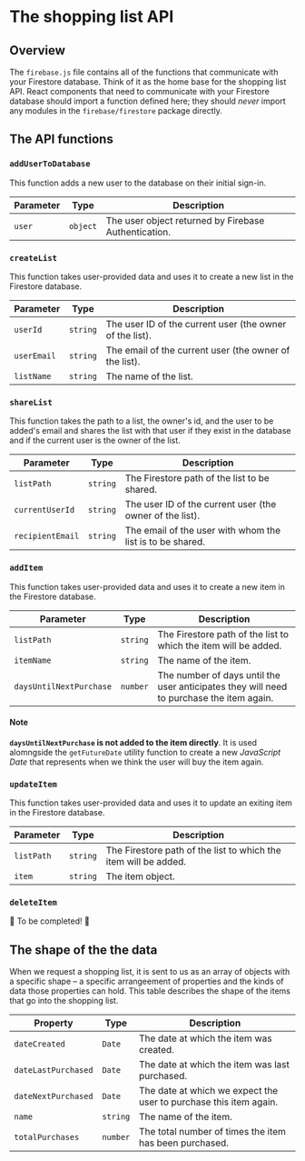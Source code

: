 # The shopping list API

## Overview

The `firebase.js` file contains all of the functions that communicate with your Firestore database. Think of it as the home base for the shopping list API. React components that need to communicate with your Firestore database should import a function defined here; they should _never_ import any modules in the `firebase/firestore` package directly.

## The API functions

### `addUserToDatabase`

This function adds a new user to the database on their initial sign-in.

| Parameter | Type     | Description                                          |
| --------- | -------- | ---------------------------------------------------- |
| `user`    | `object` | The user object returned by Firebase Authentication. |

### `createList`

This function takes user-provided data and uses it to create a new list in the Firestore database.

| Parameter   | Type     | Description                                              |
| ----------- | -------- | -------------------------------------------------------- |
| `userId`    | `string` | The user ID of the current user (the owner of the list). |
| `userEmail` | `string` | The email of the current user (the owner of the list).   |
| `listName`  | `string` | The name of the list.                                    |

### `shareList`

This function takes the path to a list, the owner's id, and the user to be added's email and shares the list with that user if they exist in the database and if the current user is the owner of the list.

| Parameter        | Type     | Description                                               |
| ---------------- | -------- | --------------------------------------------------------- |
| `listPath`       | `string` | The Firestore path of the list to be shared.              |
| `currentUserId`  | `string` | The user ID of the current user (the owner of the list).  |
| `recipientEmail` | `string` | The email of the user with whom the list is to be shared. |

### `addItem`

This function takes user-provided data and uses it to create a new item in the Firestore database.

| Parameter               | Type     | Description                                                                              |
| ----------------------- | -------- | ---------------------------------------------------------------------------------------- |
| `listPath`              | `string` | The Firestore path of the list to which the item will be added.                          |
| `itemName`              | `string` | The name of the item.                                                                    |
| `daysUntilNextPurchase` | `number` | The number of days until the user anticipates they will need to purchase the item again. |

#### Note

**`daysUntilNextPurchase` is not added to the item directly**. It is used alomngside the `getFutureDate` utility function to create a new _JavaScript Date_ that represents when we think the user will buy the item again.

### `updateItem`

This function takes user-provided data and uses it to update an exiting item in the Firestore database.

| Parameter  | Type     | Description                                                     |
| ---------- | -------- | --------------------------------------------------------------- |
| `listPath` | `string` | The Firestore path of the list to which the item will be added. |
| `item`     | `string` | The item object.                                                |

### `deleteItem`

🚧 To be completed! 🚧

## The shape of the the data

When we request a shopping list, it is sent to us as an array of objects with a specific shape – a specific arrangeement of properties and the kinds of data those properties can hold. This table describes the shape of the items that go into the shopping list.

| Property            | Type     | Description                                                       |
| ------------------- | -------- | ----------------------------------------------------------------- |
| `dateCreated`       | `Date`   | The date at which the item was created.                           |
| `dateLastPurchased` | `Date`   | The date at which the item was last purchased.                    |
| `dateNextPurchased` | `Date`   | The date at which we expect the user to purchase this item again. |
| `name`              | `string` | The name of the item.                                             |
| `totalPurchases`    | `number` | The total number of times the item has been purchased.            |
